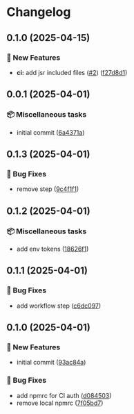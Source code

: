 # Changelog

## 0.1.0 (2025-04-15)

### 🚀 New Features

* **ci:** add jsr included files ([#2](https://github.com/MainQueueIO/typescript-style/issues/2)) ([f27d8d1](https://github.com/MainQueueIO/typescript-style/commit/f27d8d10739cda716873211afee236ecff687b5f))

## 0.0.1 (2025-04-01)

### 📦 Miscellaneous tasks

* initial commit ([6a4371a](https://github.com/MainQueueIO/typescript-style/commit/6a4371a14c0759883b156f366a6aa4d515b61810))

## 0.1.3 (2025-04-01)

### 🐛 Bug Fixes

* remove step ([9c4f1f1](https://github.com/MainQueueIO/typescript-style/commit/9c4f1f17716763dff05e20014d82d9021610fd29))

## 0.1.2 (2025-04-01)

### 📦 Miscellaneous tasks

* add env tokens ([18626f1](https://github.com/MainQueueIO/typescript-style/commit/18626f1a1b774461181ea62414ef80466deb0a3d))

## 0.1.1 (2025-04-01)

### 🐛 Bug Fixes

* add workflow step ([c6dc097](https://github.com/MainQueueIO/typescript-style/commit/c6dc097758c47dbc8d272c0824c82619de961a7b))

## 0.1.0 (2025-04-01)

### 🚀 New Features

* initial commit ([93ac84a](https://github.com/MainQueueIO/typescript-styles/commit/93ac84ac6e811b5d727aa8650aeb4ad8f9a7c99f))

### 🐛 Bug Fixes

* add npmrc for CI auth ([d084503](https://github.com/MainQueueIO/typescript-styles/commit/d0845039f3f210d6402b4c43695e4aeaf43e2ac8))
* remove local npmrc ([7f05bd7](https://github.com/MainQueueIO/typescript-styles/commit/7f05bd788a98c6504e391431dcf99592cc0e0a44))
